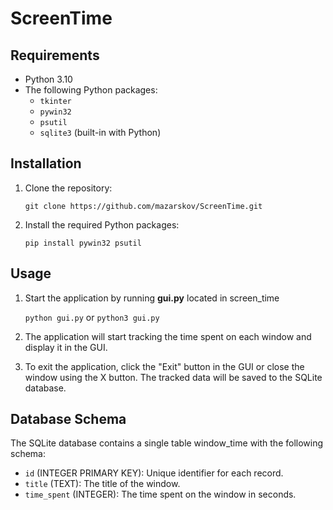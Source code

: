 # ScreenTime

## Requirements

- Python 3.10
- The following Python packages:
  - `tkinter`
  - `pywin32`
  - `psutil`
  - `sqlite3` (built-in with Python)

## Installation

1. Clone the repository:

   `git clone https://github.com/mazarskov/ScreenTime.git`

2. Install the required Python packages:

    `pip install pywin32 psutil`

## Usage

1. Start the application by running **gui.py** located in screen_time
 
    `python gui.py` or `python3 gui.py`

2. The application will start tracking the time spent on each window and display it in the GUI.

3. To exit the application, click the "Exit" button in the GUI or close the window using the X button. The tracked data will be saved to the SQLite database.

## Database Schema
The SQLite database contains a single table window_time with the following schema:

- `id` (INTEGER PRIMARY KEY): Unique identifier for each record.
- `title` (TEXT): The title of the window.
- `time_spent` (INTEGER): The time spent on the window in seconds.